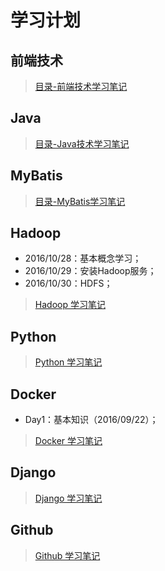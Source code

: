 # 学习计划
## 前端技术

> [目录-前端技术学习笔记](https://github.com/coolhwm/learning-front-end-dev)

## Java

> [目录-Java技术学习笔记](https://github.com/coolhwm/learning-java)

## MyBatis
> [目录-MyBatis学习笔记](https://github.com/coolhwm/learning-mybatis)

## Hadoop
- 2016/10/28：基本概念学习；
- 2016/10/29：安装Hadoop服务；
- 2016/10/30：HDFS；

> [Hadoop 学习笔记](https://github.com/coolhwm/doc/hadoop)


## Python

> [Python 学习笔记](https://github.com/coolhwm/learning-index/tree/master/doc/python)

## Docker 
- Day1：基本知识（2016/09/22）；

> [Docker 学习笔记](https://github.com/coolhwm/learning-index/tree/master/doc/docker)

## Django 

> [Django 学习笔记](https://github.com/coolhwm/learning-index/tree/master/doc/django)

## Github

> [Github 学习笔记](https://github.com/coolhwm/learning-index/tree/master/doc/github)

